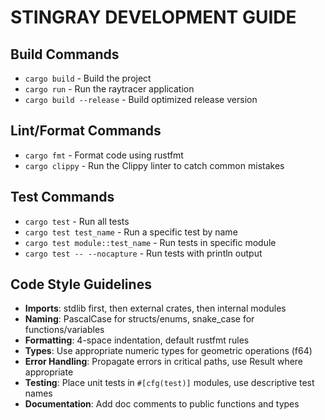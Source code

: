 # STINGRAY DEVELOPMENT GUIDE

## Build Commands
- `cargo build` - Build the project
- `cargo run` - Run the raytracer application
- `cargo build --release` - Build optimized release version

## Lint/Format Commands
- `cargo fmt` - Format code using rustfmt
- `cargo clippy` - Run the Clippy linter to catch common mistakes

## Test Commands
- `cargo test` - Run all tests
- `cargo test test_name` - Run a specific test by name
- `cargo test module::test_name` - Run tests in specific module
- `cargo test -- --nocapture` - Run tests with println output

## Code Style Guidelines
- **Imports**: stdlib first, then external crates, then internal modules
- **Naming**: PascalCase for structs/enums, snake_case for functions/variables
- **Formatting**: 4-space indentation, default rustfmt rules
- **Types**: Use appropriate numeric types for geometric operations (f64)
- **Error Handling**: Propagate errors in critical paths, use Result where appropriate
- **Testing**: Place unit tests in `#[cfg(test)]` modules, use descriptive test names
- **Documentation**: Add doc comments to public functions and types